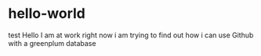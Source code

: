 # hello-world
test
Hello I am at work right now i am trying to find out how i can use Github with a greenplum database
